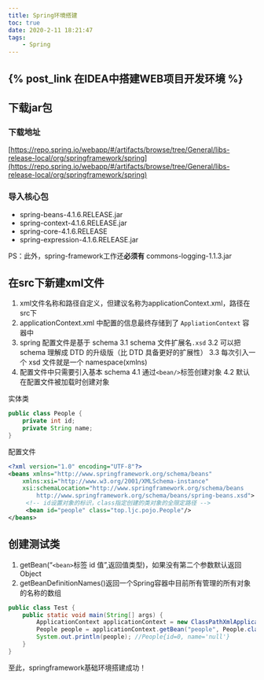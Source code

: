 ```yaml
---
title: Spring环境搭建
toc: true
date: 2020-2-11 18:21:47
tags:
	- Spring
---
```

## {% post_link 在IDEA中搭建WEB项目开发环境 %}

## 下载jar包
### 下载地址
[https://repo.spring.io/webapp/#/artifacts/browse/tree/General/libs-release-local/org/springframework/spring](https://repo.spring.io/webapp/#/artifacts/browse/tree/General/libs-release-local/org/springframework/spring)
<!-- more -->
### 导入核心包
- spring-beans-4.1.6.RELEASE.jar
- spring-context-4.1.6.RELEASE.jar
- spring-core-4.1.6.RELEASE
- spring-expression-4.1.6.RELEASE.jar

PS：此外，spring-framework工作还**必须有** commons-logging-1.1.3.jar

## 在src下新建xml文件
1. xml文件名称和路径自定义，但建议名称为applicationContext.xml，路径在src下
2. applicationContext.xml 中配置的信息最终存储到了 `AppliationContext` 容器中
3. spring 配置文件是基于 schema
	3.1 schema 文件扩展名`.xsd`
	3.2 可以把 schema 理解成 DTD 的升级版（比 DTD 具备更好的扩展性）
	3.3 每次引入一个 xsd 文件就是一个 namespace(xmlns)
4. 配置文件中只需要引入基本 schema
	4.1 通过`<bean/>`标签创建对象
	4.2 默认在配置文件被加载时创建对象

实体类
```java
public class People {
    private int id;
    private String name;
}
```

配置文件
```xml
<?xml version="1.0" encoding="UTF-8"?>
<beans xmlns="http://www.springframework.org/schema/beans"
	xmlns:xsi="http://www.w3.org/2001/XMLSchema-instance"
	xsi:schemaLocation="http://www.springframework.org/schema/beans
		http://www.springframework.org/schema/beans/spring-beans.xsd">
	 <!-- id设置对象的标识，class指定创建的类对象的全限定路径 -->
	 <bean id="people" class="top.ljc.pojo.People"/>
</beans>
```

## 创建测试类
1. getBean(“`<bean>`标签 id 值”,返回值类型)，如果没有第二个参数默认返回Object
2. getBeanDefinitionNames()返回一个Spring容器中目前所有管理的所有对象的名称的数组

```java
public class Test {
    public static void main(String[] args) {
        ApplicationContext applicationContext = new ClassPathXmlApplicationContext("applicationContext.xml");
        People people = applicationContext.getBean("people", People.class);
        System.out.println(people); //People{id=0, name='null'}
    }
}
```

至此，springframework基础环境搭建成功！
